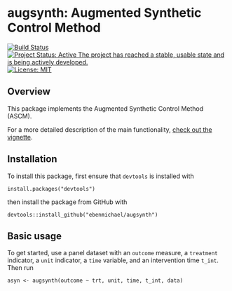 # augsynth: Augmented Synthetic Control Method
[![Build Status](https://travis-ci.org/ebenmichael/augsynth.svg?branch=master)](https://travis-ci.org/ebenmichael/augsynth) [![Project Status: Active  The project has reached a stable, usable state and is being actively developed.](https://www.repostatus.org/badges/latest/active.svg)](https://www.repostatus.org/#active)[![License: MIT](https://img.shields.io/badge/License-MIT-yellow.svg)](https://opensource.org/licenses/MIT)





## Overview
This package implements the Augmented Synthetic Control Method (ASCM).

For a more detailed description of the main functionality, [check out the vignette](https://github.com/ebenmichael/augsynth/blob/master/vignettes/augsynth-vignette.md).
## Installation
To install this package, first ensure that `devtools` is installed with

```
install.packages("devtools")
```

then install the package from GitHub with

```
devtools::install_github("ebenmichael/augsynth")
```

## Basic usage
To get started, use a panel dataset with an `outcome` measure, a `treatment` indicator, a `unit` indicator, a `time` variable, and an intervention time `t_int`. Then run


```
asyn <- augsynth(outcome ~ trt, unit, time, t_int, data)
```
